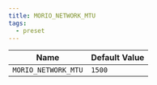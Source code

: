 ```yaml
---
title: MORIO_NETWORK_MTU
tags:
  - preset
---
```


<!-- MORIO_AUTO_GENERATED_CONTENT_STARTS - Manual changes made below will be overwritten -->

| Name                | Default Value |
| ------------------- | ------------- |
| `MORIO_NETWORK_MTU` | `1500`        |

<!-- MORIO_AUTO_GENERATED_CONTENT_ENDS - Manual changes made above will be overwritten -->
